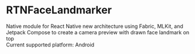 # RTNFaceLandmarker
Native module for React Native new architecture using Fabric, MLKit, and Jetpack Compose to create a camera preview with drawn face landmark on top\
Current supported platform: Android
